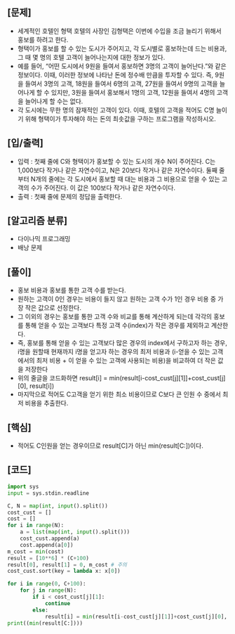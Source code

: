 <h2>[문제]</h2>

<ul>
    <li>세계적인 호텔인 형택 호텔의 사장인 김형택은 이번에 수입을 조금 늘리기 위해서 홍보를 하려고 한다.</li>
    <li>형택이가 홍보를 할 수 있는 도시가 주어지고, 각 도시별로 홍보하는데 드는 비용과, 그 때 몇 명의 호텔 고객이 늘어나는지에 대한 정보가 있다.</li>    
    <li>예를 들어, “어떤 도시에서 9원을 들여서 홍보하면 3명의 고객이 늘어난다.”와 같은 정보이다. 이때, 이러한 정보에 나타난 돈에 정수배 만큼을 투자할 수 있다. 즉, 9원을 들여서 3명의 고객, 18원을 들여서 6명의 고객, 27원을 들여서 9명의 고객을 늘어나게 할 수 있지만, 3원을 들여서 홍보해서 1명의 고객, 12원을 들여서 4명의 고객을 늘어나게 할 수는 없다.</li>
    <li>각 도시에는 무한 명의 잠재적인 고객이 있다. 이때, 호텔의 고객을 적어도 C명 늘이기 위해 형택이가 투자해야 하는 돈의 최솟값을 구하는 프로그램을 작성하시오.</li>
</ul>

<h2>[입/출력]</h2>
<ul>
    <li>입력 : 첫째 줄에 C와 형택이가 홍보할 수 있는 도시의 개수 N이 주어진다. C는 1,000보다 작거나 같은 자연수이고, N은 20보다 작거나 같은 자연수이다. 둘째 줄부터 N개의 줄에는 각 도시에서 홍보할 때 대는 비용과 그 비용으로 얻을 수 있는 고객의 수가 주어진다. 이 값은 100보다 작거나 같은 자연수이다.</li>
    <li>출력 : 첫째 줄에 문제의 정답을 출력한다.</li>
</ul>

<h2>[알고리즘 분류]</h2>
<ul>
    <li>다이나믹 프로그래밍</li>
    <li>배낭 문제</li>
</ul>

<h2>[풀이]</h2>
<ul>
    <li>홍보 비용과 홍보를 통한 고객 수를 받는다.</li>
    <li>원하는 고객이 0인 경우는 비용이 들지 않고 원하는 고객 수가 1인 경우 비용 중 가장 작은 값으로 선정한다.</li>
    <li>그 이외의 경우는 홍보를 통한 고객 수와 비교를 통해 계산하게 되는데 각각의 홍보를 통해 얻을 수 있는 고객보다 특정 고객 수(index)가 작은 경우를 제외하고 계산한다.</li>
    <li>즉, 홍보를 통해 얻을 수 있는 고객보다 많은 경우의 index에서 구하고자 하는 경우, i명을 원할때 현재까지 i명을 얻고자 하는 경우의 최저 비용과 (i-얻을 수 있는 고객에서의 최저 비용 + 이 얻을 수 있는 고객에 사용되는 비용)을 비교하여 더 작은 값을 저장한다</li>
    <li>위의 줄글을 코드화하면 result[i] = min(result[i-cost_cust[j][1]]+cost_cust[j][0], result[i])</li>
    <li>마지막으로 적어도 C고객을 얻기 위한 최소 비용이므로 C보다 큰 인원 수 중에서 최저 비용을 추출한다.</li>
</ul>

<h2>[핵심]</h2>
<ul>
    <li>적어도 C인원을 얻는 경우이므로 result[C]가 아닌 min(result[C:])이다.</li>
</ul>

<h2>[코드]</h2>

```python
import sys
input = sys.stdin.readline

C, N = map(int, input().split())
cost_cust = []
cost = []
for i in range(N):
    a = list(map(int, input().split()))
    cost_cust.append(a)
    cost.append(a[0])
m_cost = min(cost)
result = [10**6] * (C+100)
result[0], result[1] = 0, m_cost # 주의
cost_cust.sort(key = lambda x: x[0])

for i in range(0, C+100):
    for j in range(N):
        if i < cost_cust[j][1]:
            continue
        else:
            result[i] = min(result[i-cost_cust[j][1]]+cost_cust[j][0], result[i])
print((min(result[C:])))
```


